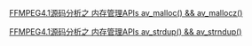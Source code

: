 [FFMPEG4.1源码分析之 内存管理APIs av_malloc() && av_mallocz()](https://blog.csdn.net/ice_ly000/article/details/90510787)

[FFMPEG4.1源码分析之 内存管理APIs av_strdup() && av_strndup()](https://blog.csdn.net/ice_ly000/article/details/90510494)

